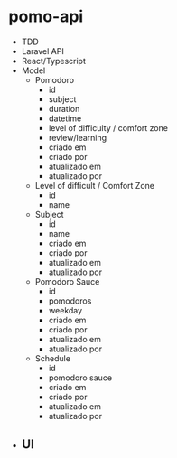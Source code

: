 # pomo-api

- TDD
- Laravel API
- React/Typescript
- Model
    - Pomodoro   
        - id
        - subject
        - duration
        - datetime
        - level of difficulty / comfort zone
        - review/learning
        - criado em
        - criado por
        - atualizado em
        - atualizado por
    - Level of difficult / Comfort Zone
        - id
        - name
    - Subject    
        - id
        - name
        - criado em
        - criado por
        - atualizado em
        - atualizado por
    - Pomodoro Sauce
        - id
        - pomodoros
        - weekday
        - criado em
        - criado por
        - atualizado em
        - atualizado por
    - Schedule
        - id
        - pomodoro sauce 
        - criado em
        - criado por
        - atualizado em
        - atualizado por
 - UI
    -  
